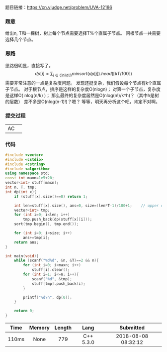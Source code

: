 题目链接：<https://cn.vjudge.net/problem/UVA-12186>

### 题意
给出n, T和一棵树，树上每个节点需要选择T%个直属子节点。
问根节点一共需要选择几个节点。

### 思路
思路很明显，直接写了。
$$ dp[i]=\sum_{j \in Child(i)} minsort(dp[j]).head( \lceil kT/100 \rceil ) $$
需要非常注意的一点是复杂度问题。
发现还挺复杂，我们假设每个节点有k个直属子节点。
对于根节点，排序是这样的复杂度O(nlogn)；
对第一个子节点，复杂度是这样O( nlog(n/k) )；
那么最终的复杂度居然是O(nlog(n!)/k^h)？（其中h是树的层数）
差不多是O(nlog(n-1)!)？嗯？
等等，明天再分析这个吧，肯定不对啊。

### 提交过程
|||
:-|:-
AC|

### 代码
```cpp
#include <vector>
#include <cstdio>
#include <cstring>
#include <algorithm>
using namespace std;
const int maxn=1e5+20;
vector<int> stuff[maxn];
int n, T, tmp;
int dp(int x){
    if (stuff[x].size()==0) return 1;

    int len=stuff[x].size(), ans=0, size=(len*T-1)/100+1;    // upper divide
    vector<int> tmp;
    for (int i=0; i<len; i++)
        tmp.push_back(dp(stuff[x][i]));
    sort(tmp.begin(), tmp.end());

    for (int i=0; i<size; i++)
        ans+=tmp[i];
    return ans;
}

int main(void){
    while (scanf("%d%d", &n, &T)==2 && n){
        for (int i=0; i<maxn; i++)
            stuff[i].clear();
        for (int i=1; i<=n; i++){
            scanf("%d", &tmp);
            stuff[tmp].push_back(i);
        }

        printf("%d\n", dp(0));
    }

    return 0;
}

```

Time|Memory|Length|Lang|Submitted
:-:|:-:|:-:|:-:|:-:
110ms|None|779|C++ 5.3.0|2018-08-08 08:32:12